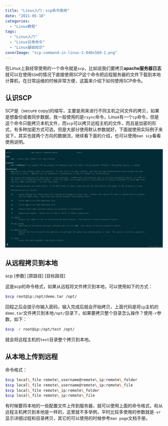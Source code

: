 ```yaml
---
title: "Linux入门：scp命令使用"
date: "2021-05-18"
categories: 
  - "Linux教程"
tags: 
  - "Linux入门"
  - "Linux日常命令"
  - "Linux基础知识"
coverImage: "scp-command-in-linux-1-840x560-1.png"
---
```


在Linux上我经常使用的一个命令就是`scp`，比如说我们要拷贝**apache服务器日志**就可以在使用`SSH`的情况下直接使用SCP这个命令把远程服务器的文件下载到本地计算机，在日常运维的时候非常方便，这篇来介绍下如何使用SCP命令。

## 认识SCP

SCP是（secure copy)的缩写，主要是用来进行不同主机之间文件的拷贝，如果是想备份或者同步数据，我一般使用的是`rsync`命令，Linux有一个`cp`命令，但是这个命令只能拷贝本机文件，而`scp`可以拷贝远程主机的文件，而且是加密的形式，有多种加密方式可选，但是大部分使用默认参数就好，下面就使用实际例子来说下，其实也就两个方向的数据流，继续看下面的介绍，也可以使用`man scp`看看使用说明。

![Linux-man-scp](images/Linux-man-scp.png)

## 从远程拷贝到本地

scp \[参数\] \[原路径\] \[目标路径\]

这是scp的命令格式，如果从远程将文件拷贝到本地，可以使用如下的方式：
```bash
$scp root@ip:/opt/demo.tar /opt/
```
回程之后会提示你输入密码，输入完成后就会开始拷贝，上面代码是将`ip`主机的`demo.tar`文件拷贝到本地`/opt/`目录下，如果要拷贝整个目录怎么操作？使用`-r`参数，如下：
```bash
$scp -r root@ip:/opt/test /opt/
```
就会将远程主机的`test`目录整个拷贝到本地。

## 从本地上传到远程

命令格式：
```bash
$scp local\_file remote\_username@remote\_ip:remote\_folder
$scp local\_file remote\_username@remote\_ip:remote\_file
$scp local\_file remote\_ip:remote\_folder
$scp local\_file remote\_ip:remote\_file
```
有时候要将本地的一些配置文件上传到服务器，就可以使用上面的命令格式，和从远程主机拷贝到本地是一样的，这里就不多举例，平时比较多使用的参数就是`-vr`显示详细过程和目录拷贝，其它的可以使用的时候参考`man page`文档手册。
